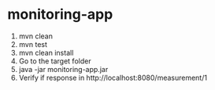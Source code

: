 # monitoring-app
1. mvn clean
2. mvn test
3. mvn clean install
4. Go to the target folder
5. java -jar monitoring-app.jar
6. Verify if response in http://localhost:8080/measurement/1
